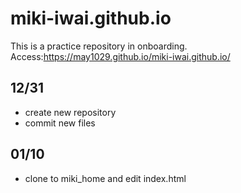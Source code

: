 # miki-iwai.github.io

This is a practice repository in onboarding.
Access:https://may1029.github.io/miki-iwai.github.io/

## 12/31
* create new repository
* commit new files

## 01/10
* clone to miki_home and edit index.html
